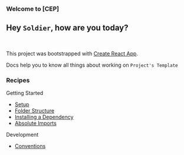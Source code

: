 ### Welcome to [CEP]

## Hey `Soldier`, how are you today?

<br/>

This project was bootstrapped with [Create React App](https://github.com/facebook/create-react-app).

Docs help you to know all things about working on `Project's Template`

### Recipes

Getting Started

- [Setup](./docs/set-up.md)
- [Folder Structure](./docs/folder-structure.md)
- [Installing a Dependency](./docs/installing-a-dependency.md)
- [Absolute Imports](./docs/absolute-imports.md)

Development

- [Conventions](./docs/conventions.md)
